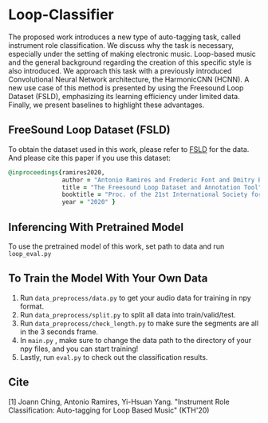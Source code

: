 # Loop-Classifier

The proposed work introduces a new type of auto-tagging task, called instrument role classification. We discuss why the task is necessary, especially under the setting of making electronic music. Loop-based music and the general background regarding the creation of this specific style is also introduced. We approach this task with a previously introduced  Convolutional Neural Network architecture, the HarmonicCNN (HCNN). A new use case of this method is presented by using the Freesound Loop Dataset (FSLD), emphasizing its learning efficiency under limited data. Finally, we present baselines to highlight these advantages.

## FreeSound Loop Dataset (FSLD)
To obtain the dataset used in this work, please refer to [FSLD](https://zenodo.org/record/3967852) for the data.  
And please cite this paper if you use this dataset:
```ruby
@inproceedings{ramires2020, 
               author = "Antonio Ramires and Frederic Font and Dmitry Bogdanov and Jordan B. L. Smith and Yi-Hsuan Yang and Joann Ching and Bo-Yu Chen and Yueh-Kao Wu and Hsu Wei-Han and Xavier Serra", 
               title = "The Freesound Loop Dataset and Annotation Tool", 
               booktitle = "Proc. of the 21st International Society for Music Information Retrieval (ISMIR)", 
               year = "2020" }
```

## Inferencing With Pretrained Model 
To use the pretrained model of this work, set path to data and run ```loop_eval.py```

## To Train the Model With Your Own Data
1. Run ```data_preprocess/data.py``` to get your audio data for training in npy format.
2. Run ```data_preprocess/split.py``` to split all data into train/valid/test.
3. Run ```data_preprocess/check_length.py``` to make sure the segments are all in the 3 seconds frame.
4. In ```main.py``` , make sure to change the data path to the directory of your npy files, and you can start training!
5. Lastly, run ```eval.py``` to check out the classification results.

## Cite
[1] Joann Ching, Antonio Ramires, Yi-Hsuan Yang. "Instrument Role Classification: Auto-tagging for Loop Based Music" (KTH'20)
